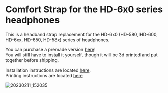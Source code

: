 # Comfort Strap for the HD-6x0 series headphones

This is a headband strap replacement for the HD-6x0 (HD-580, HD-600, HD-6xx, HD-650, HD-58x) series of headphones.

You can purchase a premade version [here](https://www.etsy.com/listing/1401186654/sennheiser-6x0-comfort-strap)!  
You will still have to install it yourself, though it will be 3d printed and put together before shipping.

Installation instructions are located [here](https://github.com/CapraAudio/CapraStrapra-6x0/blob/main/Installation-Instructions.md).  
Printing instructions are located [here](https://github.com/CapraAudio/CapraStrapra-6x0/blob/main/Printing-Instructions.md)

![20230211_152035](https://user-images.githubusercontent.com/122894651/218281635-7b414475-b6d7-4240-8c36-4b45e4ebe4e6.jpg)
